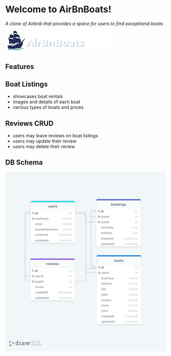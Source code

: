 # Welcome to AirBnBoats!

_A clone of Airbnb that provides a space for users to find exceptional boats_

<img src="frontend/images/AirBnBoats-logo.png" alt="airBnBoats-logo"/>

## Features

## Boat Listings
* showcases boat rentals
* images and details of each boat
* various types of boats and prices

## Reviews CRUD
* users may leave reviews on boat listings 
* users may update their review
* users may delete their review 

## DB Schema 

<img src="frontend/images/airbnboats-db-schema.png" alt="db-schema"/>

